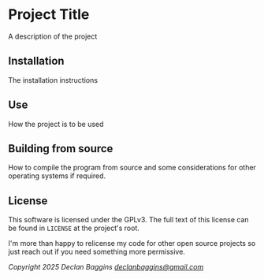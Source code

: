 # Project Title

A description of the project


## Installation

The installation instructions

## Use

How the project is to be used

## Building from source

How to compile the program from source and some
considerations for other operating systems if required.

## License

This software is licensed under the GPLv3. The full text
of this license can be found in `LICENSE` at the project's
root.

I'm more than happy to relicense my code for other open
source projects so just reach out if you need something
more permissive.

*Copyright 2025 Declan Baggins <declanbaggins@gmail.com>*
